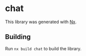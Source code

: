 # chat

This library was generated with [Nx](https://nx.dev).

## Building

Run `nx build chat` to build the library.
